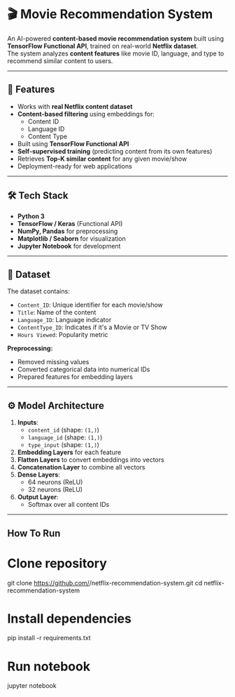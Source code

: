 # 🎬 Movie Recommendation System

An AI-powered **content-based movie recommendation system** built using **TensorFlow Functional API**, trained on real-world **Netflix dataset**.  
The system analyzes **content features** like movie ID, language, and type to recommend similar content to users.

---

## 📌 Features
- Works with **real Netflix content dataset**
- **Content-based filtering** using embeddings for:
  - Content ID
  - Language ID
  - Content Type
- Built using **TensorFlow Functional API**
- **Self-supervised training** (predicting content from its own features)
- Retrieves **Top-K similar content** for any given movie/show
- Deployment-ready for web applications

---

## 🛠️ Tech Stack
- **Python 3**
- **TensorFlow / Keras** (Functional API)
- **NumPy, Pandas** for preprocessing
- **Matplotlib / Seaborn** for visualization
- **Jupyter Notebook** for development

---

## 📂 Dataset
The dataset contains:
- `Content_ID`: Unique identifier for each movie/show
- `Title`: Name of the content
- `Language_ID`: Language indicator
- `ContentType_ID`: Indicates if it's a Movie or TV Show
- `Hours Viewed`: Popularity metric

**Preprocessing:**
- Removed missing values
- Converted categorical data into numerical IDs
- Prepared features for embedding layers

---

## ⚙️ Model Architecture
1. **Inputs**:
   - `content_id` (shape: `(1,)`)
   - `language_id` (shape: `(1,)`)
   - `type_input` (shape: `(1,)`)
2. **Embedding Layers** for each feature
3. **Flatten Layers** to convert embeddings into vectors
4. **Concatenation Layer** to combine all vectors
5. **Dense Layers**:
   - 64 neurons (ReLU)
   - 32 neurons (ReLU)
6. **Output Layer**:
   - Softmax over all content IDs

---

## How To Run

# Clone repository
git clone https://github.com/<your-username>/netflix-recommendation-system.git
cd netflix-recommendation-system

# Install dependencies
pip install -r requirements.txt

# Run notebook
jupyter notebook

